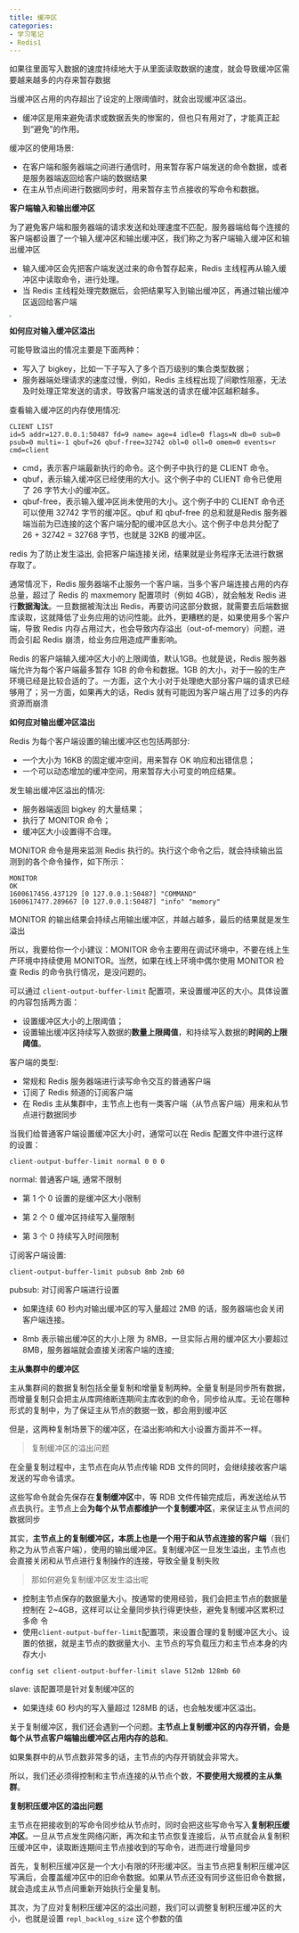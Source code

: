 ```yaml
---
title: 缓冲区
categories: 
- 学习笔记
- Redis1
---
```


如果往里面写入数据的速度持续地大于从里面读取数据的速度，就会导致缓冲区需要越来越多的内存来暂存数据

当缓冲区占用的内存超出了设定的上限阈值时，就会出现缓冲区溢出。

- 缓冲区是用来避免请求或数据丢失的惨案的，但也只有用对了，才能真正起到“避免”的作用。

缓冲区的使用场景:

- 在客户端和服务器端之间进行通信时，用来暂存客户端发送的命令数据，或者是服务器端返回给客户端的数据结果
- 在主从节点间进行数据同步时，用来暂存主节点接收的写命令和数据。

**客户端输入和输出缓冲区**

为了避免客户端和服务器端的请求发送和处理速度不匹配，服务器端给每个连接的客户端都设置了一个输入缓冲区和输出缓冲区，我们称之为客户端输入缓冲区和输出缓冲区

- 输入缓冲区会先把客户端发送过来的命令暂存起来，Redis 主线程再从输入缓冲区中读取命令，进行处理。
- 当 Redis 主线程处理完数据后，会把结果写入到输出缓冲区，再通过输出缓冲区返回给客户端

<img src="https://xiaoflyfish.oss-cn-beijing.aliyuncs.com/image/20210226143704.png" style="zoom:23%;" />

**如何应对输入缓冲区溢出**

可能导致溢出的情况主要是下面两种：

- 写入了 bigkey，比如一下子写入了多个百万级别的集合类型数据；
- 服务器端处理请求的速度过慢，例如，Redis 主线程出现了间歇性阻塞，无法及时处理正常发送的请求，导致客户端发送的请求在缓冲区越积越多。

查看输入缓冲区的内存使用情况:

```
CLIENT LIST
id=5 addr=127.0.0.1:50487 fd=9 name= age=4 idle=0 flags=N db=0 sub=0 psub=0 multi=-1 qbuf=26 qbuf-free=32742 obl=0 oll=0 omem=0 events=r cmd=client
```

- cmd，表示客户端最新执行的命令。这个例子中执行的是 CLIENT 命令。
- qbuf，表示输入缓冲区已经使用的大小。这个例子中的 CLIENT 命令已使用了 26 字节大小的缓冲区。
- qbuf-free，表示输入缓冲区尚未使用的大小。这个例子中的 CLIENT 命令还可以使用 32742 字节的缓冲区。qbuf 和 qbuf-free 的总和就是Redis 服务器端当前为已连接的这个客户端分配的缓冲区总大小。这个例子中总共分配了 26 + 32742 = 32768 字节，也就是 32KB 的缓冲区。

redis 为了防止发生溢出, 会把客户端连接关闭，结果就是业务程序无法进行数据存取了。

通常情况下，Redis 服务器端不止服务一个客户端，当多个客户端连接占用的内存总量，超过了 Redis 的 maxmemory 配置项时（例如 4GB），就会触发 Redis 进行**数据淘汰**。一旦数据被淘汰出 Redis，再要访问这部分数据，就需要去后端数据库读取，这就降低了业务应用的访问性能。此外，更糟糕的是，如果使用多个客户端，导致 Redis 内存占用过大，也会导致内存溢出（out-of-memory）问题，进而会引起 Redis 崩溃，给业务应用造成严重影响。

Redis 的客户端输入缓冲区大小的上限阈值，默认1GB。也就是说，Redis 服务器端允许为每个客户端最多暂存 1GB 的命令和数据。1GB 的大小，对于一般的生产环境已经是比较合适的了。一方面，这个大小对于处理绝大部分客户端的请求已经够用了；另一方面，如果再大的话，Redis 就有可能因为客户端占用了过多的内存资源而崩溃

**如何应对输出缓冲区溢出**

Redis 为每个客户端设置的输出缓冲区也包括两部分:

- 一个大小为 16KB 的固定缓冲空间，用来暂存 OK 响应和出错信息；
- 一个可以动态增加的缓冲空间，用来暂存大小可变的响应结果。

发生输出缓冲区溢出的情况:

- 服务器端返回 bigkey 的大量结果；
- 执行了 MONITOR 命令；
- 缓冲区大小设置得不合理。

MONITOR 命令是用来监测 Redis 执行的。执行这个命令之后，就会持续输出监测到的各个命令操作，如下所示：

```
MONITOR
OK
1600617456.437129 [0 127.0.0.1:50487] "COMMAND"
1600617477.289667 [0 127.0.0.1:50487] "info" "memory"
```

MONITOR 的输出结果会持续占用输出缓冲区，并越占越多，最后的结果就是发生溢出

所以，我要给你一个小建议：MONITOR 命令主要用在调试环境中，不要在线上生产环境中持续使用 MONITOR。当然，如果在线上环境中偶尔使用 MONITOR 检查 Redis 的命令执行情况，是没问题的。

可以通过 `client-output-buffer-limit` 配置项，来设置缓冲区的大小。具体设置的内容包括两方面：

- 设置缓冲区大小的上限阈值；
- 设置输出缓冲区持续写入数据的**数量上限阈值**，和持续写入数据的**时间的上限阈值**。

客户端的类型:

- 常规和 Redis 服务器端进行读写命令交互的普通客户端
- 订阅了 Redis 频道的订阅客户端
- 在 Redis 主从集群中，主节点上也有一类客户端（从节点客户端）用来和从节点进行数据同步

当我们给普通客户端设置缓冲区大小时，通常可以在 Redis 配置文件中进行这样的设置：

```
client-output-buffer-limit normal 0 0 0
```

normal: 普通客户端, 通常不限制

- 第 1 个 0 设置的是缓冲区大小限制

- 第 2 个 0 缓冲区持续写入量限制

- 第 3 个 0 持续写入时间限制

订阅客户端设置:

```
client-output-buffer-limit pubsub 8mb 2mb 60
```

pubsub: 对订阅客户端进行设置

- 如果连续 60 秒内对输出缓冲区的写入量超过 2MB 的话，服务器端也会关闭客户端连接。

- 8mb 表示输出缓冲区的大小上限 为 8MB，一旦实际占用的缓冲区大小要超过 8MB，服务器端就会直接关闭客户端的连接;

**主从集群中的缓冲区**

主从集群间的数据复制包括全量复制和增量复制两种。全量复制是同步所有数据，而增量复制只会把主从库网络断连期间主库收到的命令，同步给从库。无论在哪种形式的复制中，为了保证主从节点的数据一致，都会用到缓冲区

但是，这两种复制场景下的缓冲区，在溢出影响和大小设置方面并不一样。

> 复制缓冲区的溢出问题

在全量复制过程中，主节点在向从节点传输 RDB 文件的同时，会继续接收客户端发送的写命令请求。

这些写命令就会先保存在**复制缓冲区**中，等 RDB 文件传输完成后，再发送给从节点去执行。主节点上会**为每个从节点都维护一个复制缓冲区**，来保证主从节点间的数据同步

其实，**主节点上的复制缓冲区，本质上也是一个用于和从节点连接的客户端**（我们称之为从节点客户端），使用的输出缓冲区。复制缓冲区一旦发生溢出，主节点也会直接关闭和从节点进行复制操作的连接，导致全量复制失败

> 那如何避免复制缓冲区发生溢出呢

- 控制主节点保存的数据量大小。按通常的使用经验，我们会把主节点的数据量控制在 2~4GB，这样可以让全量同步执行得更快些，避免复制缓冲区累积过多命 令
- 使用` client-output-buffer-limit `配置项，来设置合理的复制缓冲区大小。设置的依据，就是主节点的数据量大小、主节点的写负载压力和主节点本身的内存大小

```
config set client-output-buffer-limit slave 512mb 128mb 60
```

slave: 该配置项是针对复制缓冲区的

- 如果连续 60 秒内的写入量超过 128MB 的话，也会触发缓冲区溢出。

关于复制缓冲区，我们还会遇到一个问题。**主节点上复制缓冲区的内存开销，会是每个从节点客户端输出缓冲区占用内存的总和**。

如果集群中的从节点数非常多的话，主节点的内存开销就会非常大。

所以，我们还必须得控制和主节点连接的从节点个数，**不要使用大规模的主从集群**。

**复制积压缓冲区的溢出问题**

主节点在把接收到的写命令同步给从节点时，同时会把这些写命令写入**复制积压缓冲区**。一旦从节点发生网络闪断，再次和主节点恢复连接后，从节点就会从复制积压缓冲区中，读取断连期间主节点接收到的写命令，进而进行增量同步

首先，复制积压缓冲区是一个大小有限的环形缓冲区。当主节点把复制积压缓冲区写满后，会覆盖缓冲区中的旧命令数据。如果从节点还没有同步这些旧命令数据，就会造成主从节点间重新开始执行全量复制。

其次，为了应对复制积压缓冲区的溢出问题，我们可以调整复制积压缓冲区的大小，也就是设置 `repl_backlog_size` 这个参数的值